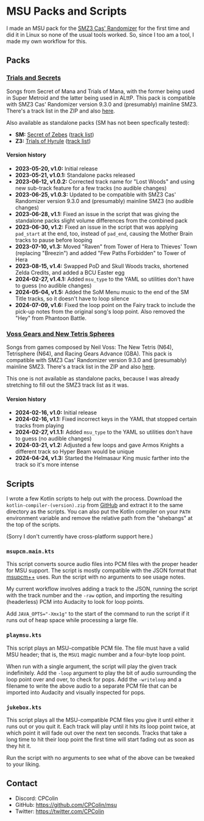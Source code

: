 # MSU Packs and Scripts

I made an MSU pack for the [SMZ3 Cas' Randomizer](https://github.com/Vivelin/SMZ3Randomizer/) for the first time and did it in Linux so none of the usual tools worked.
So, since I too am a tool, I made my own workflow for this.

## Packs

### [Trials and Secrets](https://www.crappycomic.com/msu/Trials%20and%20Secrets.zip)

Songs from Secret of Mana and Trials of Mana, with the former being used in Super Metroid and the latter being used in ALttP.
This pack is compatible with SMZ3 Cas' Randomizer version 9.3.0 and (presumably) mainline SMZ3.
There's a track list in the ZIP and also [here](https://www.crappycomic.com/msu/trials_and_secrets_msu.yml).

Also available as standalone packs (SM has not been specfically tested):

* **SM:** [Secret of Zebes](https://www.crappycomic.com/msu/Secret%20of%20Zebes.zip) ([track list](https://www.crappycomic.com/msu/secret_of_zebes_msu.yml))
* **Z3:** [Trials of Hyrule](https://www.crappycomic.com/msu/Trials%20of%20Hyrule.zip) ([track list](https://www.crappycomic.com/msu/trials_of_hyrule_msu.yml))

#### Version history

* **2023-05-20, v1.0:** Initial release
* **2023-05-21, v1.0.1:** Standalone packs released
* **2023-06-12, v1.0.2:** Corrected track name for "Lost Woods" and using new sub-track feature for a few tracks (no audible changes)
* **2023-06-25, v1.0.3:** Updated to be compatible with SMZ3 Cas' Randomizer version 9.3.0 and (presumably) mainline SMZ3 (no audible changes)
* **2023-06-28, v1.1:** Fixed an issue in the script that was giving the standalone packs slight volume differences from the combined pack
* **2023-06-30, v1.2:** Fixed an issue in the script that was applying `pad_start` at the end, too, instead of `pad_end`, causing the Mother Brain tracks to pause before looping
* **2023-07-10, v1.3:** Moved "Raven" from Tower of Hera to Thieves' Town (replacing "Breezin") and added "Few Paths Forbidden" to Tower of Hera
* **2023-08-15, v1.4:** Swapped PoD and Skull Woods tracks, shortened Zelda Credits, and added a BCU Easter egg
* **2024-02-27, v1.4.1:** Added `msu_type` to the YAML so utilities don't have to guess (no audible changes)
* **2024-05-04, v1.5:** Added the SoM Menu music to the end of the SM Title tracks, so it doesn't have to loop silence
* **2024-07-09, v1.6:** Fixed the loop point on the Fairy track to include the pick-up notes from the original song's loop point. Also removed the "Hey" from Phantoon Battle.

### [Voss Gears and New Tetris Spheres](https://www.crappycomic.com/msu/Voss%20Gears%20and%20New%20Tetris%20Spheres.zip)

Songs from games composed by Neil Voss: The New Tetris (N64), Tetrisphere (N64), and Racing Gears Advance (GBA).
This pack is compatible with SMZ3 Cas' Randomizer version 9.3.0 and (presumably) mainline SMZ3.
There's a track list in the ZIP and also [here](https://www.crappycomic.com/msu/voss.yml).

This one is not available as standalone packs, because I was already stretching to fill out the SMZ3 track list as it was.

#### Version history

* **2024-02-16, v1.0:** Initial release
* **2024-02-16, v1.1:** Fixed incorrect keys in the YAML that stopped certain tracks from playing
* **2024-02-27, v1.1.1:** Added `msu_type` to the YAML so utilities don't have to guess (no audible changes)
* **2024-03-21, v1.2:** Adjusted a few loops and gave Armos Knights a different track so Hyper Beam would be unique
* **2024-04-24, v1.3:** Started the Helmasaur King music farther into the track so it's more intense

## Scripts

I wrote a few Kotlin scripts to help out with the process.
Download the `kotlin-compiler-(version).zip` from [GitHub](https://github.com/JetBrains/kotlin/releases/) and extract it to the same directory as the scripts.
You can also put the Kotlin compiler on your `PATH` environment variable and remove the relative path from the "shebangs" at the top of the scripts.

(Sorry I don't currently have cross-platform support here.)

### `msupcm.main.kts`

This script converts source audio files into PCM files with the proper header for MSU support.
The script is mostly compatible with the JSON format that [msupcm++](https://github.com/qwertymodo/msupcmplusplus/) uses.
Run the script with no arguments to see usage notes.

My current workflow involves adding a track to the JSON, running the script with the track number and the `-raw` option, and importing the resulting (headerless) PCM into Audacity to look for loop points.

Add `JAVA_OPTS="-Xmx1g"` to the start of the command to run the script if it runs out of heap space while processing a large file.

### `playmsu.kts`

This script plays an MSU-compatible PCM file.
The file must have a valid MSU header; that is, the `MSU1` magic number and a four-byte loop point.

When run with a single argument, the script will play the given track indefinitely.
Add the `-loop` argument to play the bit of audio surrounding the loop point over and over, to check for pops.
Add the `-writeloop` and a filename to write the above audio to a separate PCM file that can be imported into Audacity and visually inspected for pops.

### `jukebox.kts`

This script plays all the MSU-compatible PCM files you give it until either it runs out or you quit it.
Each track will play until it hits its loop point twice, at which point it will fade out over the next ten seconds.
Tracks that take a long time to hit their loop point the first time will start fading out as soon as they hit it.

Run the script with no arguments to see what of the above can be tweaked to your liking.

## Contact

* Discord: CPColin
* GitHub: https://github.com/CPColin/msu
* Twitter: https://twitter.com/CPColin
